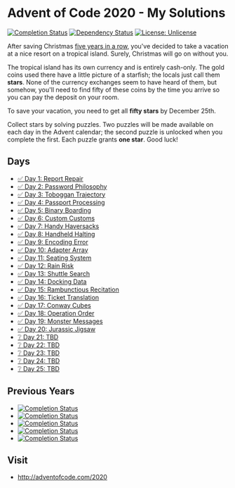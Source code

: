 # Advent of Code 2020 - My Solutions
[![Completion Status](https://img.shields.io/endpoint?url=https://raw.githubusercontent.com/staddi99/AdventOfCode/master/.github/badges/completion-2020.json)](https://github.com/staddi99/AdventOfCode/tree/main/2020)
[![Dependency Status](https://img.shields.io/david/staddi99/AdventOfCode.svg)](https://david-dm.org/staddi99/AdventOfCode)
[![License: Unlicense](https://img.shields.io/github/license/staddi99/AdventOfCode)](https://raw.githubusercontent.com/staddi99/AdventOfCode/master/LICENSE)

After saving Christmas [five years in a row](https://adventofcode.com/events), you've decided to take a vacation at a nice resort on a tropical island. Surely, Christmas will go on without you.

The tropical island has its own currency and is entirely cash-only. The gold coins used there have a little picture of a starfish; the locals just call them **stars**. None of the currency exchanges seem to have heard of them, but somehow, you'll need to find fifty of these coins by the time you arrive so you can pay the deposit on your room.

To save your vacation, you need to get all **fifty stars** by December 25th.

Collect stars by solving puzzles. Two puzzles will be made available on each day in the Advent calendar; the second puzzle is unlocked when you complete the first. Each puzzle grants **one star**. Good luck!

## Days

*  [✅ Day 1: Report Repair](day_1/)
*  [✅ Day 2: Password Philosophy](day_2/)
*  [✅ Day 3: Toboggan Trajectory](day_3/)
*  [✅ Day 4: Passport Processing](day_4/)
*  [✅ Day 5: Binary Boarding](day_5/)
*  [✅ Day 6: Custom Customs](day_6/)
*  [✅ Day 7: Handy Haversacks](day_7/)
*  [✅ Day 8: Handheld Halting](day_8/)
*  [✅ Day 9: Encoding Error](day_9/)
*  [✅ Day 10: Adapter Array](day_10/)
*  [✅ Day 11: Seating System](day_11/)
*  [✅ Day 12: Rain Risk](day_12/)
*  [✅ Day 13: Shuttle Search](day_13/)
*  [✅ Day 14: Docking Data](day_14/)
*  [✅ Day 15: Rambunctious Recitation](day_15/)
*  [✅ Day 16: Ticket Translation](day_16/)
*  [✅ Day 17: Conway Cubes](day_17/)
*  [✅ Day 18: Operation Order](day_18/)
*  [✅ Day 19: Monster Messages](day_19/)
*  [✅ Day 20: Jurassic Jigsaw](day_20/)
*  [❔ Day 21: TBD]()
*  [❔ Day 22: TBD]()
*  [❔ Day 23: TBD]()
*  [❔ Day 24: TBD]()
*  [❔ Day 25: TBD]()

## Previous Years
*  [![Completion Status](https://img.shields.io/endpoint?url=https://raw.githubusercontent.com/staddi99/AdventOfCode/master/.github/badges/completion-2019.json&label=2019)](https://github.com/staddi99/AdventOfCode/tree/main/2019)
*  [![Completion Status](https://img.shields.io/endpoint?url=https://raw.githubusercontent.com/staddi99/AdventOfCode/master/.github/badges/completion-2018.json&label=2018)](https://github.com/staddi99/AdventOfCode/tree/main/2018)
*  [![Completion Status](https://img.shields.io/endpoint?url=https://raw.githubusercontent.com/staddi99/AdventOfCode/master/.github/badges/completion-2017.json&label=2017)](https://github.com/staddi99/AdventOfCode/tree/main/2017)
*  [![Completion Status](https://img.shields.io/endpoint?url=https://raw.githubusercontent.com/staddi99/AdventOfCode/master/.github/badges/completion-2016.json&label=2016)](https://github.com/staddi99/AdventOfCode/tree/main/2016)
*  [![Completion Status](https://img.shields.io/endpoint?url=https://raw.githubusercontent.com/staddi99/AdventOfCode/master/.github/badges/completion-2015.json&label=2015)](https://github.com/staddi99/AdventOfCode/tree/main/2015)

## Visit
*  http://adventofcode.com/2020